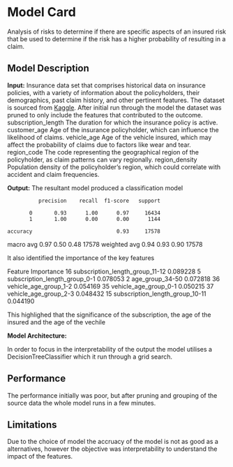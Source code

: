 # Model Card
Analysis of risks to determine if there are specific aspects of an insured risk that be used to determine if the risk has a higher probability of resulting in a claim.

## Model Description

**Input:** Insurance data set that comprises historical data on insurance policies, with a variety of information about the policyholders, their demographics, past claim history, and other pertinent features. The dataset is sourced from [Kaggle](https://www.kaggle.com/datasets/litvinenko630/insurance-claims). After initial run through the model the dataset was pruned to only include the features that contributed to the outcome.
subscription_length The duration for which the insurance policy is active.
customer_age    Age of the insurance policyholder, which can influence the likelihood of claims.
vehicle_age Age of the vehicle insured, which may affect the probability of claims due to factors like wear and tear.
region_code The code representing the geographical region of the policyholder, as claim patterns can vary regionally.
region_density  Population density of the policyholder’s region, which could correlate with accident and claim frequencies.

**Output:** The resultant model produced a classification model

              precision    recall  f1-score   support

           0       0.93      1.00      0.97     16434
           1       1.00      0.00      0.00      1144

    accuracy                           0.93     17578
   macro avg       0.97      0.50      0.48     17578
weighted avg       0.94      0.93      0.90     17578

It also identified the importance of the key features

Feature	Importance
16	subscription_length_group_11-12	0.089228
5	subscription_length_group_0-1	0.078053
2	age_group_34-50	0.072818
36	vehicle_age_group_1-2	0.054169
35	vehicle_age_group_0-1	0.050215
37	vehicle_age_group_2-3	0.048432
15	subscription_length_group_10-11	0.044190

This highlighed that the significance of the subscription, the age of the insured and the age of the vechile

**Model Architecture:** 

In order to focus in the interpretability of the output the model utilises a DecisionTreeClassifier which it run through a grid search.

## Performance

The performance initially was poor, but after pruning and grouping of the source data the whole model runs in a few minutes.

## Limitations

Due to the choice of model the accruacy of the model is not as good as a alternatives, however the objective was interpretability to understand the impact of the features.
